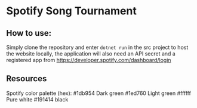 # Spotify Song Tournament

## How to use:
Simply clone the repository and enter `dotnet run` in the src project to host the website locally, the application will also need an API secret and a registered app from https://developer.spotify.com/dashboard/login



## Resources
Spotify color palette (hex):
#1db954 Dark green
#1ed760 Light green
#ffffff Pure white
#191414 black
